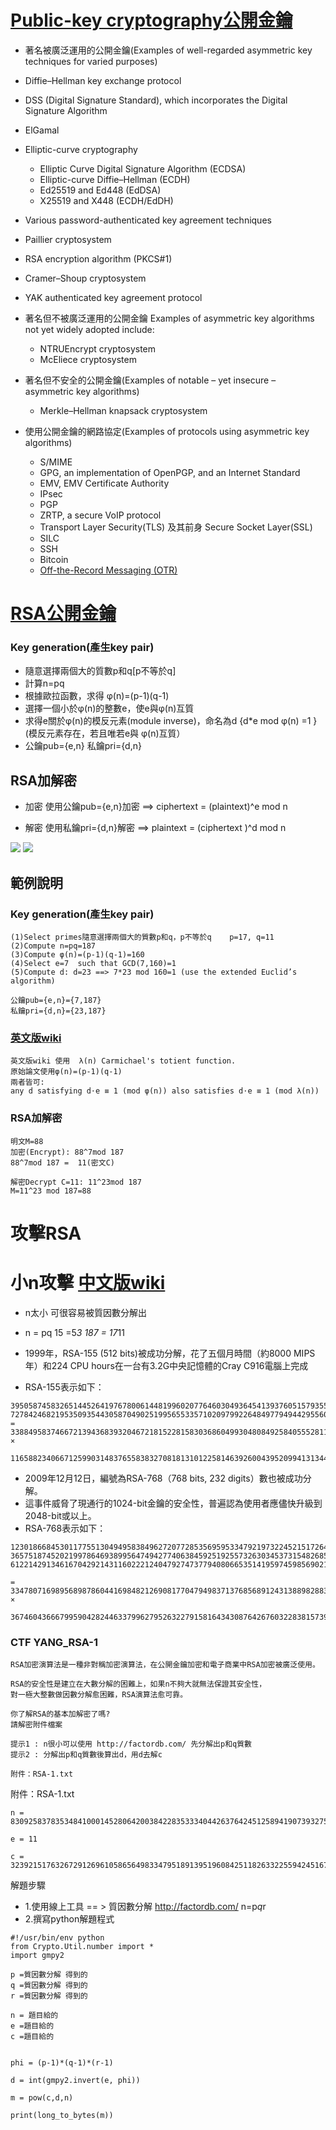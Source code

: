 # [Public-key cryptography公開金鑰](https://en.wikipedia.org/wiki/Public-key_cryptography)

- 著名被廣泛運用的公開金鑰(Examples of well-regarded asymmetric key techniques for varied purposes)
- Diffie–Hellman key exchange protocol
- DSS (Digital Signature Standard), which incorporates the Digital Signature Algorithm
- ElGamal
- Elliptic-curve cryptography
  - Elliptic Curve Digital Signature Algorithm (ECDSA)
  - Elliptic-curve Diffie–Hellman (ECDH)
  - Ed25519 and Ed448 (EdDSA)
  - X25519 and X448 (ECDH/EdDH)
- Various password-authenticated key agreement techniques
- Paillier cryptosystem
- RSA encryption algorithm (PKCS#1)
- Cramer–Shoup cryptosystem
- YAK authenticated key agreement protocol

- 著名但不被廣泛運用的公開金鑰 Examples of asymmetric key algorithms not yet widely adopted include:
  - NTRUEncrypt cryptosystem
  - McEliece cryptosystem

- 著名但不安全的公開金鑰(Examples of notable – yet insecure – asymmetric key algorithms)
  - Merkle–Hellman knapsack cryptosystem

- 使用公開金鑰的網路協定(Examples of protocols using asymmetric key algorithms)
  - S/MIME
  - GPG, an implementation of OpenPGP, and an Internet Standard
  - EMV, EMV Certificate Authority
  - IPsec
  - PGP
  - ZRTP, a secure VoIP protocol
  - Transport Layer Security(TLS) 及其前身 Secure Socket Layer(SSL)
  - SILC
  - SSH
  - Bitcoin
  - [Off-the-Record Messaging (OTR)](https://en.wikipedia.org/wiki/Off-the-Record_Messaging)

# [RSA公開金鑰](https://en.wikipedia.org/wiki/RSA_(cryptosystem))
### Key generation(產生key pair)
- 隨意選擇兩個大的質數p和q[p不等於q]
- 計算n=pq
- 根據歐拉函數，求得 φ(n)=(p-1)(q-1)
- 選擇一個小於φ(n)的整數e，使e與φ(n)互質
- 求得e關於φ(n)的模反元素(module inverse)，命名為d {d*e mod φ(n) =1 }(模反元素存在，若且唯若e與 φ(n)互質）
- 公鑰pub={e,n}    私鑰pri={d,n}

## RSA加解密

- 加密 使用公鑰pub={e,n}加密  ==> ciphertext = (plaintext)^e mod n

- 解密 使用私鑰pri={d,n}解密  ==>  plaintext = (ciphertext )^d mod n

<img src="https://render.githubusercontent.com/render/math?math=plaintext = (ciphertext )^{d} mod n">
<img src="https://render.githubusercontent.com/render/math?math=e^{i \pi} = -1">

## 範例說明
### Key generation(產生key pair)
```
(1)Select primes隨意選擇兩個大的質數p和q，p不等於q    p=17, q=11
(2)Compute n=pq=187
(3)Compute φ(n)=(p-1)(q-1)=160
(4)Select e=7  such that GCD(7,160)=1
(5)Compute d: d=23 ==> 7*23 mod 160=1 (use the extended Euclid’s algorithm)

公鑰pub={e,n}={7,187}
私鑰pri={d,n}={23,187}
```
### [英文版wiki](https://en.wikipedia.org/wiki/RSA_(cryptosystem))
```
英文版wiki 使用  λ(n) Carmichael's totient function.
原始論文使用φ(n)=(p-1)(q-1)
兩者皆可:
any d satisfying d⋅e ≡ 1 (mod φ(n)) also satisfies d⋅e ≡ 1 (mod λ(n))
```
### RSA加解密
```
明文M=88
加密(Encrypt): 88^7mod 187
88^7mod 187 =  11(密文C)

解密Decrypt C=11: 11^23mod 187
M=11^23 mod 187=88
```

# 攻擊RSA

# 小n攻擊 [中文版wiki](https://en.wikipedia.org/wiki/RSA加密演算法)
- n太小 可很容易被質因數分解出
- n = pq   15 =5*3  187 = 17*11

- 1999年，RSA-155 (512 bits)被成功分解，花了五個月時間（約8000 MIPS年）和224 CPU hours在一台有3.2G中央記憶體的Cray C916電腦上完成
- RSA-155表示如下：
```
39505874583265144526419767800614481996020776460304936454139376051579355626529450683609
727842468219535093544305870490251995655335710209799226484977949442955603
= 3388495837466721394368393204672181522815830368604993048084925840555281177 ×
  11658823406671259903148376558383270818131012258146392600439520994131344334162924536139
```

- 2009年12月12日，編號為RSA-768（768 bits, 232 digits）數也被成功分解。
- 這事件威脅了現通行的1024-bit金鑰的安全性，普遍認為使用者應儘快升級到2048-bit或以上。
-  RSA-768表示如下：
```
123018668453011775513049495838496272077285356959533479219732245215172640050726
365751874520219978646938995647494277406384592519255732630345373154826850791702
6122142913461670429214311602221240479274737794080665351419597459856902143413

= 33478071698956898786044169848212690817704794983713768568912431388982883793878002287614711652531743087737814467999489   ×
  36746043666799590428244633799627952632279158164343087642676032283815739666511279233373417143396810270092798736308917
```

### CTF YANG_RSA-1
```
RSA加密演算法是一種非對稱加密演算法，在公開金鑰加密和電子商業中RSA加密被廣泛使用。

RSA的安全性是建立在大數分解的困難上，如果n不夠大就無法保證其安全性，
對一極大整數做因數分解愈困難，RSA演算法愈可靠。

你了解RSA的基本加解密了嗎?
請解密附件檔案

提示1 : n很小可以使用 http://factordb.com/ 先分解出p和q質數
提示2 : 分解出p和q質數後算出d，用d去解c

附件：RSA-1.txt
```
附件：RSA-1.txt
```
n = 83092583783534841000145280642003842283533340442637642451258941907393275732996256523893438356692786223410880194199043046345864683398238392329295750150314289824255749149834103

e = 11

c = 32392151763267291269610586564983347951891395196084251182633225594245167922176424232164117237142038355860036871811244158149537196288428230971760474130300660929743492107190512
```

解題步驟
- 1.使用線上工具 == > 質因數分解  http://factordb.com/   n=p*q*r
- 2.撰寫python解題程式
```
#!/usr/bin/env python
from Crypto.Util.number import *
import gmpy2

p =質因數分解 得到的
q =質因數分解 得到的
r =質因數分解 得到的

n = 題目給的
e =題目給的
c =題目給的


phi = (p-1)*(q-1)*(r-1)

d = int(gmpy2.invert(e, phi))

m = pow(c,d,n)

print(long_to_bytes(m))
```



